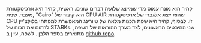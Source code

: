 קהיר הוא מונח עמוס מדי שמייצג שלושה דברים שונים. ראשית, קהיר היא ארכיטקטורת מעבד. שנית, "Cairo" הוא קיצור של CPU AIR שהוא ייצוג אלגברי של ארכיטקטורת CPU זו. לבסוף, קהיר היא שפת תכנות מלאה של טיורינג המאפשרת למפתחי בלוקצ'יין לרתום את הכוח של STARKs. שני ההיבטים הראשונים, לצד מערך ההוראות של השפה, מתוארים בספר הלבן [](https://eprint.iacr.org/2021/1063). לשפה, עיין ב [github repo](https://github.com/starkware-libs/cairo).